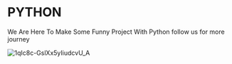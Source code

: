 <h1><b>PYTHON</b></h1>
We Are Here To Make Some Funny Project With Python follow us for more journey

![1qIc8c-GslXx5yIiudcvU_A](https://github.com/user-attachments/assets/4c056ac1-1198-4e42-8593-0a82095c0b3e)
